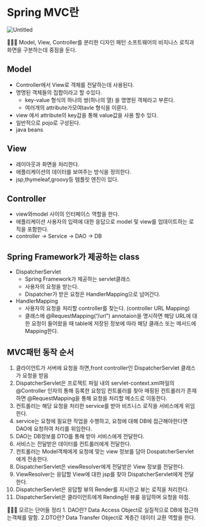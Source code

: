 # Spring MVC란

![Untitled](https://s3-us-west-2.amazonaws.com/secure.notion-static.com/3bfe93c5-0564-4a92-945b-eff31826a64e/Untitled.png)

<aside>
🧚🏿‍♂️ Model, View, Controller를 분리한 디자인 패턴
소프트웨어의 비지니스 로직과 화면을 구분하는데 중점을 둔다.

</aside>

## Model

- Controller에서 View로 객체를 전달하는데 사용된다.
- 명명된 객체들의 집합이라고 할 수있다.
    - key-value 형식의 하나의 쌍(하나의 열) 을 명명된 객체라고 부른다.
    - 여러개의 attribute가모여tavle 형식을 이룬다.
- view 에서 attribute의 key갑을 통해 value값을 사용 할수 있다.
- 일반적으로 pojo로 구성된다.
- java beans

## View

- 레이아웃과 화면을 처리한다.
- 애플리케이션의 데이터를  보여주는 방식을 정의한다.
- jsp,thymeleaf,groovy등 템플릿 엔진이 있다.

## Controller

- view와model 사이의 인터페이스 역할을 한다.
- 애플리케이션 사용자의 입력에 대한 응답으로 model 및 view를 업데이트하는 로직을 포함한다.
- controller → Service → DAO → DB

## Spring Framework가 제공하는 class

- DispatcherServlet
    - Spring Framework가 제공하는 servlet클래스
    - 사용자의 요청을 받는다.
    - Dispatcher가 받은 요청은 HandlerMapping으로 넘어간다.
- HandlerMapping
    - 사용자의 요청을 처리할 controller를 찾는다. (controller URL Mapping)
    - 클래스에 @RequestMapping(“/url”) annotaion을 명시하면 해당 URL에 대한 요청이 들어왔을 때 table에 저장된 정보에 따라 해당 클래스 또는 메서드에 Mapping한다.

## MVC패턴 동작 순서

1. 클라이언트가 서버에 요청을 하면,front controller인 DispatcherServlet 클래스가 요청을 받음
2. DispatcherServlet은 프로젝트 파일 내의 servlet-context.xml파일의 @Controller 인자의 통해 등록한 요청임 컨트롤러를 찾아 매핑된 컨트롤러가 존재하면 @RequestMapping을 통해 요청을 처리할 메소드로 이동한다.
3. 컨트롤러는 해당 요청을 처리한 service를 받아 비즈니스 로직을 서비스에게 위임한다.
4. service는 요청에 필요한 작업을 수행하고, 요청에 대해 DB에 접근해야한다면 DAO에 요청하여 처리를 위임한다.
5. DAO는 DB정보를 DTO를 통해 받아 서비스에게 전달한다.
6. 서비스는 전달받은 데이터를 컨트롤러에게 전달한다.
7. 컨트롤러는 Model객체에게 요청에 맞는 view 정보를 담아 DospatcherServlet에게 전송한다.
8. DispatcherServlet은 viewResolver에게 전달받은 View 정보를 전달한다.
9. ViewResolver는 응답할 View에 대한 jsp를 찾아 DispatcherServlet에게 전달한다.
10. DispatcherServlet은 응답할 뷰의 Render를 지시한고 뷰는 로직을 처리한다.
11. DispatcherServlet은 클라이언트에게 Rending된 뷰룰 응답하며 요청을 마침.

<aside>
🧚🏿‍♂️ 모르는 단어들 정리
1. DAO란? Data Access Object로 실질적으로 DB에 접근하는객체를 말함.
2.DTO란? Data Transfer Object로 계층간 데이터 교환 역할을 한다.

</aside>
